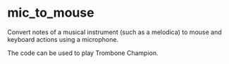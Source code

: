 # mic_to_mouse
Convert notes of a musical instrument (such as a melodica) to mouse and keyboard actions using a microphone.

The code can be used to play Trombone Champion.

